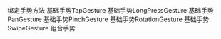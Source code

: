 绑定手势方法
基础手势TapGesture
基础手势LongPressGesture
基础手势PanGesture
基础手势PinchGesture
基础手势RotationGesture
基础手势SwipeGesture
组合手势